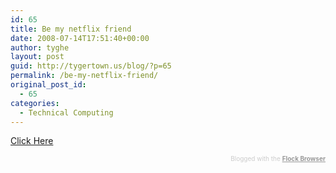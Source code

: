```yaml
---
id: 65
title: Be my netflix friend
date: 2008-07-14T17:51:40+00:00
author: tyghe
layout: post
guid: http://tygertown.us/blog/?p=65
permalink: /be-my-netflix-friend/
original_post_id:
  - 65
categories:
  - Technical Computing
---
```

[Click Here](http://www.netflix.com/BeMyFriend/P9vNzMdkHE3fJJQkYLRl)
  


<div class="flockcredit" style="text-align:right;color:#CCC;font-size:x-small;">
  Blogged with the <a style="color:#999;font-weight:bold;" title="Flock Browser" href="http://www.flock.com/blogged-with-flock" target="_new">Flock Browser</a>
</div>